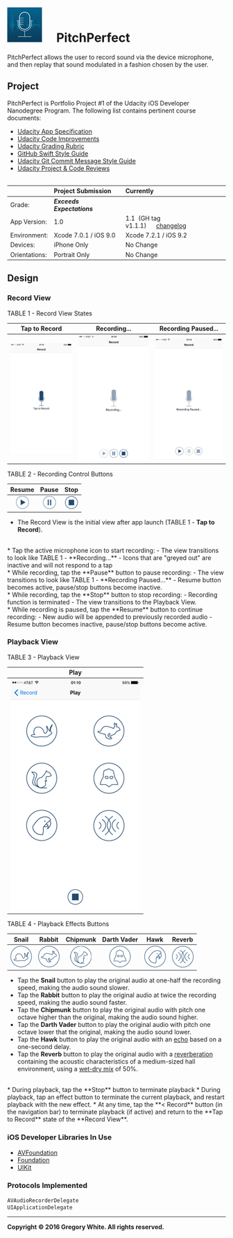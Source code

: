 # ![App Icon](./Paperwork/READMEFiles/PitchPerfectAppIcon_80.png)&nbsp;&nbsp;&nbsp;&nbsp;&nbsp;PitchPerfect

PitchPerfect allows the user to record sound via the device microphone, and then replay that sound modulated in a fashion chosen by the user.

## Project

PitchPerfect is Portfolio Project #1 of the Udacity iOS Developer Nanodegree Program.  The following list contains pertinent course documents:  

* [Udacity App Specification](./Paperwork/Udacity/UdacityAppSpecification.pdf)  
* [Udacity Code Improvements](./Paperwork/Udacity/UdacityCodeImprovements.pdf)
* [Udacity Grading Rubric](./Paperwork/Udacity/UdacityGradingRubric.pdf)  
* [GitHub Swift Style Guide](./Paperwork/Udacity/GitHubSwiftStyleGuide.pdf)  
* [Udacity Git Commit Message Style Guide](./Paperwork/Udacity/UdacityGitCommitMessageStyleGuide.pdf)  
* [Udacity Project & Code Reviews](https://review.udacity.com/#!/reviews/48019)<br/><br/>

|               | Project Submission          | Currently
| :---          | :---                        | :---      |
| Grade:        |  ***Exceeds Expectations*** |           |  
| App Version:  | 1.0                         | 1.1&nbsp;&nbsp;(GH tag v1.1.1)&nbsp;&nbsp;&nbsp;&nbsp;&nbsp;&nbsp;[changelog](./Paperwork/READMEFiles/ChangeLog.md)|
| Environment:  | Xcode 7.0.1 / iOS 9.0       | Xcode 7.2.1 / iOS 9.2 |
| Devices:      | iPhone Only                 | No Change |
| Orientations: | Portrait Only               | No Change |

## Design

### Record View

TABLE 1 - Record View States

| Tap to Record | Recording... | Recording Paused... |
| :---:         | :---:        | :---:               |
| ![Tap to Record View](./Paperwork/READMEFiles/TapToRecordView.png) | ![Recording View](./Paperwork/READMEFiles/RecordingView.png) | ![Recording Paused View](./Paperwork/READMEFiles/RecordingPausedView.png) |

TABLE 2 - Recording Control Buttons

| Resume | Pause | Stop  |
| :---:  | :---: | :---: |
| ![Resume Button](./Paperwork/READMEFiles/ResumeButton_30.png) | ![Pause Button](./Paperwork/READMEFiles/PauseButton_30.png) | ![Stop Button](./Paperwork/READMEFiles/StopButton_30.png) |

* The Record View is the initial view after app launch (TABLE 1 - **Tap to Record**).
<br/>
* Tap the active microphone icon to start recording:
  - The view transitions to look like TABLE 1 - **Recording...**
  - Icons that are "greyed out" are inactive and will not respond to a tap
<br/>
* While recording, tap the **Pause** button to pause recording:
  - The view transitions to look like TABLE 1 - **Recording Paused...**
  - Resume button becomes active, pause/stop buttons become inactive.
<br/>
* While recording, tap the **Stop** button to stop recording:
  - Recording function is terminated
  - The view transitions to the Playback View.
<br/>
* While recording is paused, tap the **Resume** button to continue recording:
  - New audio will be appended to previously recorded audio
  - Resume button becomes inactive, pause/stop buttons become active.

### Playback View

TABLE 3 - Playback View

| Play                                      | 
| :---:                           |                      
| ![Playback View](./Paperwork/READMEFiles/PlayView.png) |

TABLE 4 - Playback Effects Buttons

| Snail  | Rabbit | Chipmunk | Darth Vader | Hawk  | Reverb |
| :---:  | :---:  | :---:    | :---:       | :---: | :---:  | 
| ![Snail Button](./Paperwork/READMEFiles/SnailButton_50.png) | ![Rabbit Button](./Paperwork/READMEFiles/RabbitButton_50.png) | ![Chipmunk Button](./Paperwork/READMEFiles/ChipmunkButton_50.png) | ![Darth Vader Button](./Paperwork/READMEFiles/DarthVaderButton_50.png) | ![Hawk Button](./Paperwork/READMEFiles/HawkButton_50.png) | ![Reverb Button](./Paperwork/READMEFiles/ReverbButton_50.png)

* Tap the **Snail** button to play the original audio at one-half the recording speed, making the audio sound slower.
* Tap the **Rabbit** button to play the original audio at twice the recording speed, making the audio sound faster.
* Tap the **Chipmunk** button to play the original audio with pitch one octave higher than the original, making the audio sound higher.
* Tap the **Darth Vader** button to play the original audio with pitch one octave lower that the original, making the audio sound lower.
* Tap the **Hawk** button to play the original audio with an [echo](https://en.wikipedia.org/wiki/Echo) based on a one-second delay.
* Tap the **Reverb** button to play the original audio with a [reverberation](https://en.wikipedia.org/wiki/Reverberation) containing the acoustic characteristics of a medium-sized hall environment, using a [wet-dry mix](http://www.differencebetween.net/technology/difference-between-wet-and-dry-signals-or-sounds/) of 50%.
<br/>
* During playback, tap the **Stop** button to terminate playback
* During playback, tap an effect button to terminate the current playback, and restart playback with the new effect.
* At any time, tap the **< Record** button (in the navigation bar) to terminate playback (if active) and return to the **Tap to Record** state of the **Record View**.

### iOS Developer Libraries In Use

* [AVFoundation](./Paperwork/READMEFiles/AVFoundation.md)
* [Foundation](./Paperwork/READMEFiles/Foundation.md)
* [UIKit](./Paperwork/READMEFiles/UIKit.md)

### Protocols Implemented

```
AVAudioRecorderDelegate
UIApplicationDelegate
```

---
**Copyright © 2016 Gregory White. All rights reserved.**
